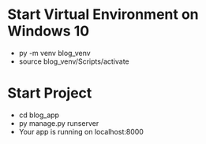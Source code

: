 # Start Virtual Environment on Windows 10
- py -m venv blog_venv
- source blog_venv/Scripts/activate

# Start Project
- cd blog_app
- py manage.py runserver
- Your app is running on localhost:8000
